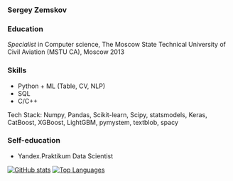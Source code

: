 ### Sergey Zemskov

### Education

*Specialist* in Computer science, The Moscow State Technical University of Civil Aviation (MSTU CA), Moscow 2013

### Skills

* Python + ML (Table, CV, NLP)
* SQL
* C/C++  

Tech Stack: Numpy, Pandas, Scikit-learn, Scipy, statsmodels, Keras, CatBoost, XGBoost, LightGBM, pymystem, textblob, spacy

### Self-education

* Yandex.Praktikum Data Scientist


[![GitHub stats](https://github-readme-stats.vercel.app/api?username=brut0)](https://github.com/anuraghazra/github-readme-stats)
[![Top Languages](https://github-readme-stats.vercel.app/api/top-langs/?username=brut0)](https://github.com/anuraghazra/github-readme-stats)


<!--
**brut0/brut0** is a ✨ _special_ ✨ repository because its `README.md` (this file) appears on your GitHub profile.

Here are some ideas to get you started:

- 🔭 I’m currently working on ...
- 🌱 I’m currently learning ...
- 👯 I’m looking to collaborate on ...
- 🤔 I’m looking for help with ...
- 💬 Ask me about ...
- 📫 How to reach me: ...
- 😄 Pronouns: ...
- ⚡ Fun fact: ...
-->
